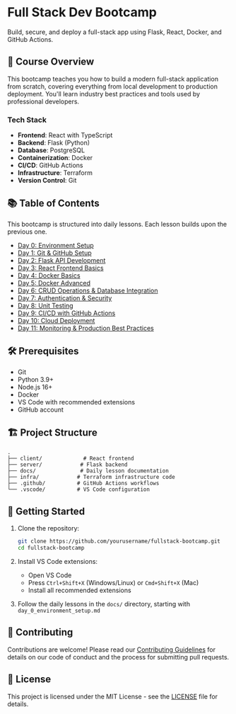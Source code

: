 # Full Stack Dev Bootcamp

Build, secure, and deploy a full-stack app using Flask, React, Docker, and GitHub Actions.

## 🚀 Course Overview

This bootcamp teaches you how to build a modern full-stack application from scratch, covering everything from local development to production deployment. You'll learn industry best practices and tools used by professional developers.

### Tech Stack
- **Frontend**: React with TypeScript
- **Backend**: Flask (Python)
- **Database**: PostgreSQL
- **Containerization**: Docker
- **CI/CD**: GitHub Actions
- **Infrastructure**: Terraform
- **Version Control**: Git

## 📚 Table of Contents

This bootcamp is structured into daily lessons. Each lesson builds upon the previous one.

- [Day 0: Environment Setup](./docs/day_0_environment_setup.md)
- [Day 1: Git & GitHub Setup](./docs/day_1_git_setup.md)
- [Day 2: Flask API Development](./docs/day_2_flask_api.md)
- [Day 3: React Frontend Basics](./docs/day_3_react_basics.md)
- [Day 4: Docker Basics](./docs/day_4_docker_basics.md)
- [Day 5: Docker Advanced](./docs/day_5_docker_advanced.md)
- [Day 6: CRUD Operations & Database Integration](./docs/day_6_crud_and_database.md)
- [Day 7: Authentication & Security](./docs/day_7_auth_and_security.md)
- [Day 8: Unit Testing](./docs/day_8_unit_testing.md)
- [Day 9: CI/CD with GitHub Actions](./docs/day_9_cicd_github_actions.md)
- [Day 10: Cloud Deployment](./docs/day_10_cloud_deployment.md)
- [Day 11: Monitoring & Production Best Practices](./docs/day_11_monitoring_and_production.md)

## 🛠️ Prerequisites

- Git
- Python 3.9+
- Node.js 16+
- Docker
- VS Code with recommended extensions
- GitHub account

## 🏗️ Project Structure

```
.
├── client/             # React frontend
├── server/            # Flask backend
├── docs/              # Daily lesson documentation
├── infra/            # Terraform infrastructure code
├── .github/          # GitHub Actions workflows
└── .vscode/          # VS Code configuration
```

## 🚦 Getting Started

1. Clone the repository:
   ```bash
   git clone https://github.com/yourusername/fullstack-bootcamp.git
   cd fullstack-bootcamp
   ```

2. Install VS Code extensions:
   - Open VS Code
   - Press `Ctrl+Shift+X` (Windows/Linux) or `Cmd+Shift+X` (Mac)
   - Install all recommended extensions

3. Follow the daily lessons in the `docs/` directory, starting with `day_0_environment_setup.md`

## 🤝 Contributing

Contributions are welcome! Please read our [Contributing Guidelines](CONTRIBUTING.md) for details on our code of conduct and the process for submitting pull requests.

## 📄 License

This project is licensed under the MIT License - see the [LICENSE](LICENSE) file for details.
